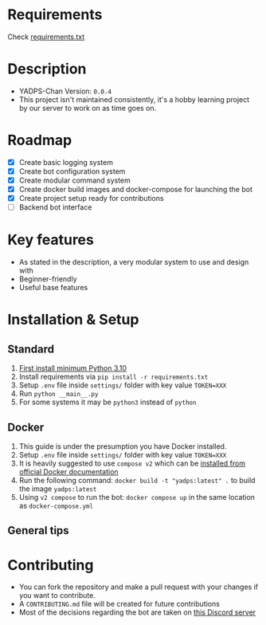 # Requirements
Check [requirements.txt](https://github.com/pritam42069/yadps-chan/blob/main-(stable)/requirements.txt)

# Description
- YADPS-Chan Version: `0.0.4`
- This project isn't maintained consistently, it's a hobby learning project by our server to work on as time goes on.

# Roadmap
 * [x] Create basic logging system
 * [x] Create bot configuration system
 * [x] Create modular command system
 * [x] Create docker build images and docker-compose for launching the bot
 * [x] Create project setup ready for contributions
 * [ ] Backend bot interface

# Key features
- As stated in the description, a very modular system to use and design with
- Beginner-friendly
- Useful base features

# Installation & Setup
## Standard
1. [First install minimum Python 3.10](https://www.python.org/downloads/)
2. Install requirements via `pip install -r requirements.txt`
3. Setup `.env` file inside `settings/` folder with key value `TOKEN=XXX`
4. Run `python __main__.py` 
5. For some systems it may be `python3` instead of `python`

## Docker
1. This guide is under the presumption you have Docker installed.
2. Setup `.env` file inside `settings/` folder with key value `TOKEN=XXX`
3. It is heavily suggested to use `compose v2` which can be [installed from official Docker documentation](https://docs.docker.com/compose/cli-command/)
4. Run the following command: `docker build -t "yadps:latest" .` to build the image `yadps:latest`
5. Using `v2 compose` to run the bot: `docker compose up` in the same location as `docker-compose.yml`

## General tips

# Contributing
- You can fork the repository and make a pull request with your changes if you want to contribute.
- A `CONTRIBUTING.md` file will be created for future contributions
- Most of the decisions regarding the bot are taken on [this Discord server](https://discord.gg/zFBfXDY7RY)
